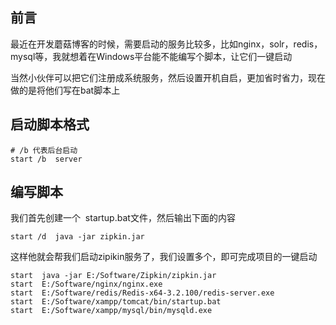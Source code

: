 前言
--

最近在开发蘑菇博客的时候，需要启动的服务比较多，比如nginx，solr，redis，mysql等，我就想着在Windows平台能不能编写个脚本，让它们一键启动

当然小伙伴可以把它们注册成系统服务，然后设置开机自启，更加省时省力，现在做的是将他们写在bat脚本上

启动脚本格式
------

    # /b 代表后台启动
    start /b  server

编写脚本
----

我们首先创建一个  startup.bat文件，然后输出下面的内容

    start /d  java -jar zipkin.jar

这样他就会帮我们启动zipikin服务了，我们设置多个，即可完成项目的一键启动

    start  java -jar E:/Software/Zipkin/zipkin.jar
    start  E:/Software/nginx/nginx.exe
    start  E:/Software/redis/Redis-x64-3.2.100/redis-server.exe
    start  E:/Software/xampp/tomcat/bin/startup.bat
    start  E:/Software/xampp/mysql/bin/mysqld.exe